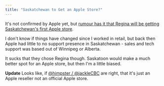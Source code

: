 ```yaml
---
title: "Saskatchewan to Get an Apple Store?"
---
```

<p>It's not confirmed by Apple yet, but <a href="http://www.macrumors.com/2012/05/01/upcoming-saskatchewan-apple-retail-store-fills-huge-void-in-coverage/">rumour has it that Regina will be getting Saskatchewan's first Apple store</a>.</p>
<p>I don't know if things have changed since I worked in retail, but back then Apple had little to no support presence in Saskatchewan - sales and tech support was based out of Winnipeg or Alberta.</p>
<p>It sucks that they chose Regina though. Saskatoon would make a much better spot for an Apple store, but then I'm a little biased.</p>
<p><strong>Update</strong> Looks like, if <a href="https://twitter.com/himpster/status/197382468586848257">@himpster / @jackleCBC</a> are right, that it's just an Apple reseller not an official Apple store.</p>
